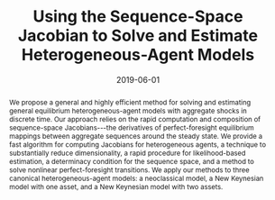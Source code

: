 ---
title: "Using the Sequence-Space Jacobian to Solve and Estimate Heterogeneous-Agent Models"

date: 2019-06-01

publishDate: 2020-06-18T14:37:16.459582Z

authors: ["Adrien Auclert", "Bence Bardóczy", "Matthew Rognlie", "Ludwig Straub"]

publication_types: ["3"]

summary: "We propose a general and highly efficient method for solving and estimating general equilibrium heterogeneous-agent models with aggregate shocks in discrete time."

abstract: "We propose a general and highly efficient method for solving and estimating general equilibrium heterogeneous-agent models with aggregate shocks in discrete time. Our approach relies on the rapid computation and composition of sequence-space Jacobians---the derivatives of perfect-foresight equilibrium mappings between aggregate
sequences around the steady state. We provide a fast algorithm for computing Jacobians for heterogeneous agents, a technique to substantially reduce dimensionality, a rapid procedure for likelihood-based estimation, a determinacy condition for the sequence space, and a method to solve nonlinear perfect-foresight transitions. We apply our methods to three canonical heterogeneous-agent models: a neoclassical model, a New Keynesian model with one asset, and a New Keynesian model with two assets."

featured: false

publication: "Revise and Resubmit for _Econometrica_"

url_code: https://github.com/shade-econ/sequence-jacobian

slides: ""
image:
   caption: 'One-Asset HANK Model as a Directed Acyclical Graph'
   preview_only: false
---